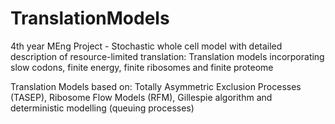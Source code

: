 # TranslationModels
4th year MEng Project - Stochastic whole cell model with detailed description of resource-limited translation: Translation models incorporating slow codons, finite energy, finite ribosomes and finite proteome

Translation Models based on: Totally Asymmetric Exclusion Processes (TASEP), Ribosome Flow Models (RFM), Gillespie algorithm and deterministic modelling (queuing processes)
